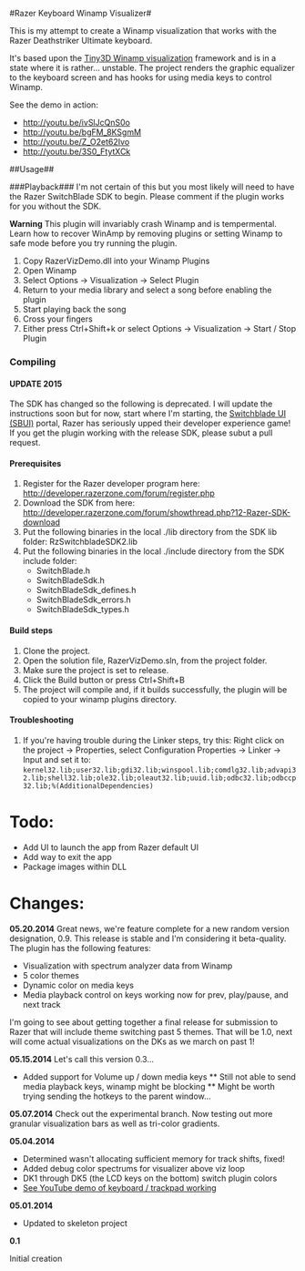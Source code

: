 #Razer Keyboard Winamp Visualizer#

This is my attempt to create a Winamp visualization that works with
the Razer Deathstriker Ultimate keyboard.

It's based upon the [Tiny3D Winamp visualization](tiny3d) framework and
is in a state where it is rather... unstable. The project renders
the graphic equalizer to the keyboard screen and has hooks for using
media keys to control Winamp.

See the demo in action: 
- http://youtu.be/ivSlJcQnS0o 
- http://youtu.be/bgFM_8KSgmM
- http://youtu.be/Z_O2et62Ivo
- http://youtu.be/3S0_FtytXCk

##Usage##

###Playback###
I'm not certain of this but you most likely will need to have the Razer SwitchBlade SDK
to begin. Please comment if the plugin works for you without the SDK.

**Warning** This plugin will invariably crash Winamp and is tempermental. Learn how
to recover WinAmp by removing plugins or setting Winamp to safe mode before you try
running the plugin.

  1. Copy RazerVizDemo.dll into your Winamp Plugins
  2. Open Winamp
  3. Select Options -> Visualization -> Select Plugin
  4. Return to your media library and select a song before enabling the plugin
  5. Start playing back the song
  6. Cross your fingers
  7. Either press Ctrl+Shift+k or select Options -> Visualization -> Start / Stop Plugin

### Compiling ###

#### UPDATE 2015 ####
The SDK has changed so the following is deprecated. I will update the instructions soon but for now, start where I'm starting, the [Switchblade UI (SBUI)](http://developer.razerzone.com/sbui/sbui-sdk/) portal, Razer has seriously upped their developer experience game! If you get the plugin working with the release SDK, please subut a pull request.

#### Prerequisites ####
1. Register for the Razer developer program here:
    http://developer.razerzone.com/forum/register.php
2. Download the SDK from here:
    http://developer.razerzone.com/forum/showthread.php?12-Razer-SDK-download
3. Put the following binaries in the local ./lib directory from the SDK lib folder:
    RzSwitchbladeSDK2.lib
4. Put the following binaries in the local ./include directory from the SDK include folder:
    - SwitchBlade.h
    - SwitchBladeSdk.h
    - SwitchBladeSdk_defines.h
    - SwitchBladeSdk_errors.h
    - SwitchBladeSdk_types.h

#### Build steps ####

  1. Clone the project.
  2. Open the solution file, RazerVizDemo.sln, from the project folder.
  3. Make sure the project is set to release.
  3. Click the Build button or press Ctrl+Shift+B
  4. The project will compile and, if it builds successfully, the plugin will be copied to your winamp plugins directory.

#### Troubleshooting ####
  1. If you're having trouble during the Linker steps, try this: Right click on the project -> Properties, select Configuration Properties -> Linker -> Input and set it to: `kernel32.lib;user32.lib;gdi32.lib;winspool.lib;comdlg32.lib;advapi32.lib;shell32.lib;ole32.lib;oleaut32.lib;uuid.lib;odbc32.lib;odbccp32.lib;%(AdditionalDependencies)`

Todo:
=========
* Add UI to launch the app from Razer default UI
* Add way to exit the app
* Package images within DLL

Changes:
=========
**05.20.2014**
Great news, we're feature complete for a new random version designation, 0.9. This release is stable and I'm considering it beta-quality. The plugin has the following features:
* Visualization with spectrum analyzer data from Winamp
* 5 color themes
* Dynamic color on media keys
* Media playback control on keys working now for prev, play/pause, and next track

I'm going to see about getting together a final release for submission to Razer that will include theme switching past 5 themes. That will be 1.0, next will come actual visualizations on the DKs as we march on past 1!

**05.15.2014**
Let's call this version 0.3...
* Added support for Volume up / down media keys
** Still not able to send media playback keys, winamp might be blocking
** Might be worth trying sending the hotkeys to the parent window...

**05.07.2014**
Check out the experimental branch. Now testing out more granular visualization bars as well as tri-color gradients.

**05.04.2014**
- Determined wasn't allocating sufficient memory for track shifts, fixed!
- Added debug color spectrums for visualizer above viz loop
- DK1 through DK5 (the LCD keys on the bottom) switch plugin colors
- [See YouTube demo of keyboard / trackpad working](YTDemo3)

**05.01.2014**

- Updated to skeleton project

**0.1**

Initial creation


[tiny3d]: https://github.com/icebreaker/tiny3d/
[YTDemo3]: http://youtu.be/3S0_FtytXCk

